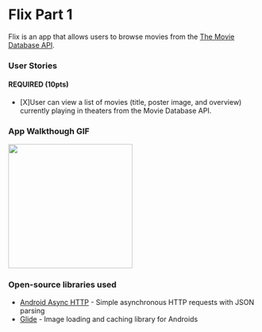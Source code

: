 # Flix Part 1
Flix is an app that allows users to browse movies from the [The Movie Database API](http://docs.themoviedb.apiary.io/#).

### User Stories
#### REQUIRED (10pts)
- [X]User can view a list of movies (title, poster image, and overview) currently playing in theaters from the Movie Database API.

### App Walkthough GIF
<img src="movieApp.gif" width=250><br>

### Open-source libraries used

- [Android Async HTTP](https://github.com/codepath/CPAsyncHttpClient) - Simple asynchronous HTTP requests with JSON parsing
- [Glide](https://github.com/bumptech/glide) - Image loading and caching library for Androids
